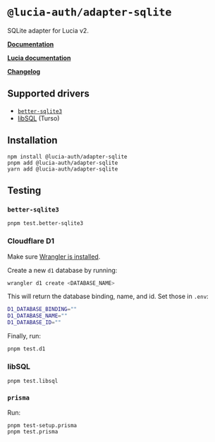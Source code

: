 # `@lucia-auth/adapter-sqlite`

SQLite adapter for Lucia v2.

**[Documentation](https://lucia-auth.com/reference#lucia-authadapter-prisma)**

**[Lucia documentation](https://lucia-auth.com)**

**[Changelog](https://github.com/pilcrowOnPaper/lucia/blob/main/packages/adapter-sqlite/CHANGELOG.md)**

## Supported drivers

- [`better-sqlite3`](https://github.com/WiseLibs/better-sqlite3)
- [libSQL](https://github.com/libsql/libsql) (Turso)

## Installation

```
npm install @lucia-auth/adapter-sqlite
pnpm add @lucia-auth/adapter-sqlite
yarn add @lucia-auth/adapter-sqlite
```

## Testing

### `better-sqlite3`

```
pnpm test.better-sqlite3
```

### Cloudflare D1

Make sure [Wrangler is installed](https://developers.cloudflare.com/workers/wrangler/install-and-update/).

Create a new `d1` database by running:

```ts
wrangler d1 create <DATABASE_NAME>
```

This will return the database binding, name, and id. Set those in `.env`:

```bash
D1_DATABASE_BINDING=""
D1_DATABASE_NAME=""
D1_DATABASE_ID=""
```

Finally, run:

```
pnpm test.d1
```

### libSQL

```
pnpm test.libsql
```

### `prisma`

Run:

```
pnpm test-setup.prisma 
pnpm test.prisma
```